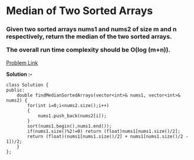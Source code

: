 # Median of Two Sorted Arrays

<h3>
Given two sorted arrays nums1 and nums2 of size m and n respectively, return the median of the two sorted arrays.

The overall run time complexity should be O(log (m+n)).
</h3>

[Problem Link](https://leetcode.com/problems/median-of-two-sorted-arrays/description/)

**Solution :-**

```
class Solution {
public:
    double findMedianSortedArrays(vector<int>& nums1, vector<int>& nums2) {
        for(int i=0;i<nums2.size();i++)
        {
            nums1.push_back(nums2[i]);
        }
        sort(nums1.begin(),nums1.end());
        if(nums1.size()%2!=0) return (float)nums1[nums1.size()/2];
        return (float)(nums1[nums1.size()/2] + nums1[nums1.size()/2 - 1])/2;
    }
};
```
